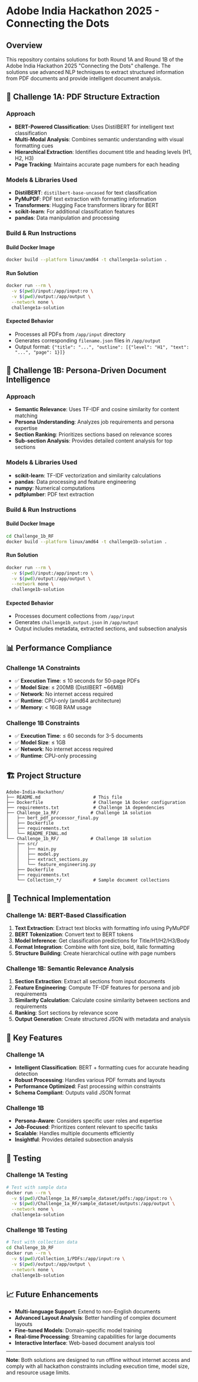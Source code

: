 # Adobe India Hackathon 2025 - Connecting the Dots

## Overview
This repository contains solutions for both Round 1A and Round 1B of the Adobe India Hackathon 2025 "Connecting the Dots" challenge. The solutions use advanced NLP techniques to extract structured information from PDF documents and provide intelligent document analysis.

## 🚀 Challenge 1A: PDF Structure Extraction

### Approach
- **BERT-Powered Classification**: Uses DistilBERT for intelligent text classification
- **Multi-Modal Analysis**: Combines semantic understanding with visual formatting cues
- **Hierarchical Extraction**: Identifies document title and heading levels (H1, H2, H3)
- **Page Tracking**: Maintains accurate page numbers for each heading

### Models & Libraries Used
- **DistilBERT**: `distilbert-base-uncased` for text classification
- **PyMuPDF**: PDF text extraction with formatting information
- **Transformers**: Hugging Face transformers library for BERT
- **scikit-learn**: For additional classification features
- **pandas**: Data manipulation and processing

### Build & Run Instructions

#### Build Docker Image
```bash
docker build --platform linux/amd64 -t challenge1a-solution .
```

#### Run Solution
```bash
docker run --rm \
  -v $(pwd)/input:/app/input:ro \
  -v $(pwd)/output:/app/output \
  --network none \
  challenge1a-solution
```

#### Expected Behavior
- Processes all PDFs from `/app/input` directory
- Generates corresponding `filename.json` files in `/app/output`
- Output format: `{"title": "...", "outline": [{"level": "H1", "text": "...", "page": 1}]}`

## 🎯 Challenge 1B: Persona-Driven Document Intelligence

### Approach
- **Semantic Relevance**: Uses TF-IDF and cosine similarity for content matching
- **Persona Understanding**: Analyzes job requirements and persona expertise
- **Section Ranking**: Prioritizes sections based on relevance scores
- **Sub-section Analysis**: Provides detailed content analysis for top sections

### Models & Libraries Used
- **scikit-learn**: TF-IDF vectorization and similarity calculations
- **pandas**: Data processing and feature engineering
- **numpy**: Numerical computations
- **pdfplumber**: PDF text extraction

### Build & Run Instructions

#### Build Docker Image
```bash
cd Challenge_1b_RF
docker build --platform linux/amd64 -t challenge1b-solution .
```

#### Run Solution
```bash
docker run --rm \
  -v $(pwd)/input:/app/input:ro \
  -v $(pwd)/output:/app/output \
  --network none \
  challenge1b-solution
```

#### Expected Behavior
- Processes document collections from `/app/input`
- Generates `challenge1b_output.json` in `/app/output`
- Output includes metadata, extracted sections, and subsection analysis

## 📊 Performance Compliance

### Challenge 1A Constraints
- ✅ **Execution Time**: ≤ 10 seconds for 50-page PDFs
- ✅ **Model Size**: ≤ 200MB (DistilBERT ~66MB)
- ✅ **Network**: No internet access required
- ✅ **Runtime**: CPU-only (amd64 architecture)
- ✅ **Memory**: < 16GB RAM usage

### Challenge 1B Constraints
- ✅ **Execution Time**: ≤ 60 seconds for 3-5 documents
- ✅ **Model Size**: ≤ 1GB
- ✅ **Network**: No internet access required
- ✅ **Runtime**: CPU-only processing

## 🏗️ Project Structure

```
Adobe-India-Hackathon/
├── README.md                    # This file
├── Dockerfile                   # Challenge 1A Docker configuration
├── requirements.txt             # Challenge 1A dependencies
├── Challenge_1a_RF/            # Challenge 1A solution
│   ├── bert_pdf_processor_final.py
│   ├── Dockerfile
│   ├── requirements.txt
│   └── README_FINAL.md
└── Challenge_1b_RF/            # Challenge 1B solution
    ├── src/
    │   ├── main.py
    │   ├── model.py
    │   ├── extract_sections.py
    │   └── feature_engineering.py
    ├── Dockerfile
    ├── requirements.txt
    └── Collection_*/            # Sample document collections
```

## 🔧 Technical Implementation

### Challenge 1A: BERT-Based Classification
1. **Text Extraction**: Extract text blocks with formatting info using PyMuPDF
2. **BERT Tokenization**: Convert text to BERT tokens
3. **Model Inference**: Get classification predictions for Title/H1/H2/H3/Body
4. **Format Integration**: Combine with font size, bold, italic formatting
5. **Structure Building**: Create hierarchical outline with page numbers

### Challenge 1B: Semantic Relevance Analysis
1. **Section Extraction**: Extract all sections from input documents
2. **Feature Engineering**: Compute TF-IDF features for persona and job requirements
3. **Similarity Calculation**: Calculate cosine similarity between sections and requirements
4. **Ranking**: Sort sections by relevance score
5. **Output Generation**: Create structured JSON with metadata and analysis

## 🎯 Key Features

### Challenge 1A
- **Intelligent Classification**: BERT + formatting cues for accurate heading detection
- **Robust Processing**: Handles various PDF formats and layouts
- **Performance Optimized**: Fast processing within constraints
- **Schema Compliant**: Outputs valid JSON format

### Challenge 1B
- **Persona-Aware**: Considers specific user roles and expertise
- **Job-Focused**: Prioritizes content relevant to specific tasks
- **Scalable**: Handles multiple documents efficiently
- **Insightful**: Provides detailed subsection analysis

## 🧪 Testing

### Challenge 1A Testing
```bash
# Test with sample data
docker run --rm \
  -v $(pwd)/Challenge_1a_RF/sample_dataset/pdfs:/app/input:ro \
  -v $(pwd)/Challenge_1a_RF/sample_dataset/outputs:/app/output \
  --network none \
  challenge1a-solution
```

### Challenge 1B Testing
```bash
# Test with collection data
cd Challenge_1b_RF
docker run --rm \
  -v $(pwd)/Collection_1/PDFs:/app/input:ro \
  -v $(pwd)/output:/app/output \
  --network none \
  challenge1b-solution
```

## 📈 Future Enhancements

- **Multi-language Support**: Extend to non-English documents
- **Advanced Layout Analysis**: Better handling of complex document layouts
- **Fine-tuned Models**: Domain-specific model training
- **Real-time Processing**: Streaming capabilities for large documents
- **Interactive Interface**: Web-based document analysis tool

---

**Note**: Both solutions are designed to run offline without internet access and comply with all hackathon constraints including execution time, model size, and resource usage limits. 